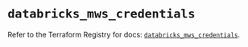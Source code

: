 # `databricks_mws_credentials`

Refer to the Terraform Registry for docs: [`databricks_mws_credentials`](https://registry.terraform.io/providers/databricks/databricks/1.48.1/docs/resources/mws_credentials).

